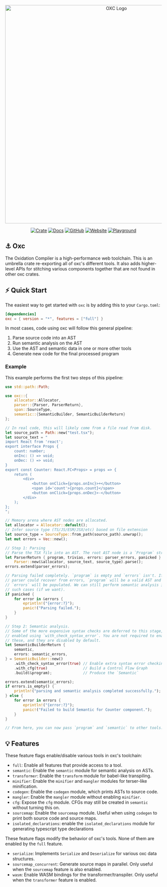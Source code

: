 <p align="center">
  <img alt="OXC Logo" src="https://cdn.jsdelivr.net/gh/oxc-project/oxc-assets/preview-universal.png" width="700">
</p>

<div align="center">

[![Crate][crate-oxc-badge]][crate-oxc-url]
[![Docs][docs-oxc-badge]][docs-oxc-url]
[![GitHub][github-badge]][github-url]
[![Website][website-badge]][website-url]
[![Playground][playground-badge]][playground-url]

</div>

## ⚓ Oxc

The Oxidation Compiler is a high-performance web toolchain. This is an umbrella
crate re-exporting all of oxc's different tools. It also adds higher-level APIs
for stitching various components together that are not found in other oxc
crates.

## ⚡️ Quick Start

The easiest way to get started with `oxc` is by adding this to your `Cargo.toml`:

```toml
[dependencies]
oxc = { version = "*", features = ["full"] }
```

In most cases, code using oxc will follow this general pipeline:

1. Parse source code into an AST
2. Run semantic analysis on the AST
3. Use the AST and semantic data in one or more other tools
4. Generate new code for the final processed program

### Example

This example performs the first two steps of this pipeline:

```rust
use std::path::Path;

use oxc::{
    allocator::Allocator,
    parser::{Parser, ParserReturn},
    span::SourceType,
    semantic::{SemanticBuilder, SemanticBuilderReturn}
};

// In real code, this will likely come from a file read from disk.
let source_path = Path::new("test.tsx");
let source_text = "
import React from 'react';
export interface Props {
    count: number;
    onInc: () => void;
    onDec: () => void;
}
export const Counter: React.FC<Props> = props => {
    return (
        <div>
            <button onClick={props.onInc}>+</button>
            <span id='count'>{props.count}</span>
            <button onClick={props.onDec}>-</button>
        </div>
    );
};
";

// Memory arena where AST nodes are allocated.
let allocator = Allocator::default();
// Infer source type (TS/JS/ESM/JSX/etc) based on file extension
let source_type = SourceType::from_path(source_path).unwrap();
let mut errors = Vec::new();

// Step 1: Parsing
// Parse the TSX file into an AST. The root AST node is a `Program` struct.
let ParserReturn { program, trivias, errors: parser_errors, panicked } =
    Parser::new(&allocator, source_text, source_type).parse();
errors.extend(parser_errors);

// Parsing failed completely. `program` is empty and `errors` isn't. If the
// parser could recover from errors, `program` will be a valid AST and
// `errors` will be populated. We can still perform semantic analysis in
// such cases (if we want).
if panicked {
    for error in &errors {
        eprintln!("{error:?}");
        panic!("Parsing failed.");
    }
}

// Step 2: Semantic analysis.
// Some of the more expensive syntax checks are deferred to this stage, and are
// enabled using `with_check_syntax_error`. You are not required to enable
// these, and they are disabled by default.
let SemanticBuilderReturn {
    semantic,
    errors: semantic_errors,
} = SemanticBuilder::new()
    .with_check_syntax_error(true) // Enable extra syntax error checking
    .with_cfg(true)                // Build a Control Flow Graph
    .build(&program);              // Produce the `Semantic`

errors.extend(semantic_errors);
if errors.is_empty() {
    println!("parsing and semantic analysis completed successfully.");
} else {
    for error in errors {
        eprintln!("{error:?}");
        panic!("Failed to build Semantic for Counter component.");
    }
}

// From here, you can now pass `program` and `semantic` to other tools.
```

## 💡 Features

These feature flags enable/disable various tools in oxc's toolchain:

- `full`: Enable all features that provide access to a tool.
- `semantic`: Enable the `semantic` module for semantic analysis on ASTs.
- `transformer`: Enable the `transform` module for babel-like transpiling.
- `minifier`: Enable the `minifier` and `mangler` modules for terser-like minification.
- `codegen`: Enable the `codegen` module, which prints ASTs to source code.
- `mangler`: Enable the `mangler` module without enabling `minifier`.
- `cfg`: Expose the `cfg` module. CFGs may still be created in `semantic`
  without turning this on.
- `sourcemap`: Enable the `sourcemap` module. Useful when using `codegen` to
  print both source code and source maps.
- `isolated_declarations`: enable the `isolated_declarations` module for
  generating typescript type declarations

These feature flags modify the behavior of oxc's tools. None of them are enabled
by the `full` feature.

- `serialize`: Implements `Serialize` and `Deserialize` for various oxc data
  structures.
- `sourcemap_concurrent`: Generate source maps in parallel. Only useful when
  the `sourcemap` feature is also enabled.
- `wasm`: Enable WASM bindings for the transformer/transpiler. Only useful when
  the `transformer` feature is enabled.

[crate-oxc-badge]: https://img.shields.io/crates/v/oxc?style=flat-square&logo=rust
[crate-oxc-url]: https://crates.io/crates/oxc
[docs-oxc-badge]: https://img.shields.io/badge/docs.rs-oxc-66c2a5?style=flat-square&logo=rust
[docs-oxc-url]: https://docs.rs/oxc
[github-badge]: https://img.shields.io/badge/GitHub-oxc--project%2Foxc-8da0cb?style=flat-square&logo=github
[github-url]: https://github.com/oxc-project/oxc
[playground-badge]: https://img.shields.io/badge/Playground-blue?color=9BE4E0?style=flat-square
[playground-url]: https://playground.oxc.rs/
[website-badge]: https://img.shields.io/badge/Website-blue?style=flat-square
[website-url]: https://oxc.rs

